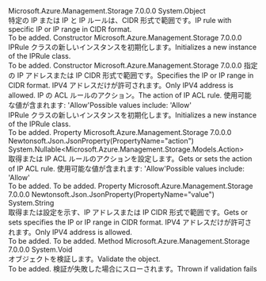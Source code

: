<Type Name="IPRule" FullName="Microsoft.Azure.Management.Storage.Models.IPRule">
  <TypeSignature Language="C#" Value="public class IPRule" />
  <TypeSignature Language="ILAsm" Value=".class public auto ansi beforefieldinit IPRule extends System.Object" />
  <TypeSignature Language="DocId" Value="T:Microsoft.Azure.Management.Storage.Models.IPRule" />
  <TypeSignature Language="VB.NET" Value="Public Class IPRule" />
  <TypeSignature Language="F#" Value="type IPRule = class" />
  <AssemblyInfo>
    <AssemblyName>Microsoft.Azure.Management.Storage</AssemblyName>
    <AssemblyVersion>7.0.0.0</AssemblyVersion>
  </AssemblyInfo>
  <Base>
    <BaseTypeName>System.Object</BaseTypeName>
  </Base>
  <Interfaces />
  <Docs>
    <summary>
            <span data-ttu-id="21ca0-101">特定の IP または IP と IP ルールは、CIDR 形式で範囲です。</span><span class="sxs-lookup"><span data-stu-id="21ca0-101">IP rule with specific IP or IP range in CIDR format.</span></span>
            </summary>
    <remarks>To be added.</remarks>
  </Docs>
  <Members>
    <Member MemberName=".ctor">
      <MemberSignature Language="C#" Value="public IPRule ();" />
      <MemberSignature Language="ILAsm" Value=".method public hidebysig specialname rtspecialname instance void .ctor() cil managed" />
      <MemberSignature Language="DocId" Value="M:Microsoft.Azure.Management.Storage.Models.IPRule.#ctor" />
      <MemberSignature Language="VB.NET" Value="Public Sub New ()" />
      <MemberType>Constructor</MemberType>
      <AssemblyInfo>
        <AssemblyName>Microsoft.Azure.Management.Storage</AssemblyName>
        <AssemblyVersion>7.0.0.0</AssemblyVersion>
      </AssemblyInfo>
      <Parameters />
      <Docs>
        <summary>
            <span data-ttu-id="21ca0-102">IPRule クラスの新しいインスタンスを初期化します。</span><span class="sxs-lookup"><span data-stu-id="21ca0-102">Initializes a new instance of the IPRule class.</span></span>
            </summary>
        <remarks>To be added.</remarks>
      </Docs>
    </Member>
    <Member MemberName=".ctor">
      <MemberSignature Language="C#" Value="public IPRule (string iPAddressOrRange, Nullable&lt;Microsoft.Azure.Management.Storage.Models.Action&gt; action = null);" />
      <MemberSignature Language="ILAsm" Value=".method public hidebysig specialname rtspecialname instance void .ctor(string iPAddressOrRange, valuetype System.Nullable`1&lt;valuetype Microsoft.Azure.Management.Storage.Models.Action&gt; action) cil managed" />
      <MemberSignature Language="DocId" Value="M:Microsoft.Azure.Management.Storage.Models.IPRule.#ctor(System.String,System.Nullable{Microsoft.Azure.Management.Storage.Models.Action})" />
      <MemberSignature Language="VB.NET" Value="Public Sub New (iPAddressOrRange As String, Optional action As Nullable(Of Action) = null)" />
      <MemberSignature Language="F#" Value="new Microsoft.Azure.Management.Storage.Models.IPRule : string * Nullable&lt;Microsoft.Azure.Management.Storage.Models.Action&gt; -&gt; Microsoft.Azure.Management.Storage.Models.IPRule" Usage="new Microsoft.Azure.Management.Storage.Models.IPRule (iPAddressOrRange, action)" />
      <MemberType>Constructor</MemberType>
      <AssemblyInfo>
        <AssemblyName>Microsoft.Azure.Management.Storage</AssemblyName>
        <AssemblyVersion>7.0.0.0</AssemblyVersion>
      </AssemblyInfo>
      <Parameters>
        <Parameter Name="iPAddressOrRange" Type="System.String" />
        <Parameter Name="action" Type="System.Nullable&lt;Microsoft.Azure.Management.Storage.Models.Action&gt;" />
      </Parameters>
      <Docs>
        <param name="iPAddressOrRange"><span data-ttu-id="21ca0-103">指定の IP アドレスまたは IP CIDR 形式で範囲です。</span><span class="sxs-lookup"><span data-stu-id="21ca0-103">Specifies the IP or IP range in CIDR format.</span></span> <span data-ttu-id="21ca0-104">IPV4 アドレスだけが許可されます。</span><span class="sxs-lookup"><span data-stu-id="21ca0-104">Only IPV4 address is allowed.</span></span></param>
        <param name="action"><span data-ttu-id="21ca0-105">IP の ACL ルールのアクション。</span><span class="sxs-lookup"><span data-stu-id="21ca0-105">The action of IP ACL rule.</span></span> <span data-ttu-id="21ca0-106">使用可能な値が含まれます: 'Allow'</span><span class="sxs-lookup"><span data-stu-id="21ca0-106">Possible values include: 'Allow'</span></span></param>
        <summary>
            <span data-ttu-id="21ca0-107">IPRule クラスの新しいインスタンスを初期化します。</span><span class="sxs-lookup"><span data-stu-id="21ca0-107">Initializes a new instance of the IPRule class.</span></span>
            </summary>
        <remarks>To be added.</remarks>
      </Docs>
    </Member>
    <Member MemberName="Action">
      <MemberSignature Language="C#" Value="public Nullable&lt;Microsoft.Azure.Management.Storage.Models.Action&gt; Action { get; set; }" />
      <MemberSignature Language="ILAsm" Value=".property instance valuetype System.Nullable`1&lt;valuetype Microsoft.Azure.Management.Storage.Models.Action&gt; Action" />
      <MemberSignature Language="DocId" Value="P:Microsoft.Azure.Management.Storage.Models.IPRule.Action" />
      <MemberSignature Language="VB.NET" Value="Public Property Action As Nullable(Of Action)" />
      <MemberSignature Language="F#" Value="member this.Action : Nullable&lt;Microsoft.Azure.Management.Storage.Models.Action&gt; with get, set" Usage="Microsoft.Azure.Management.Storage.Models.IPRule.Action" />
      <MemberType>Property</MemberType>
      <AssemblyInfo>
        <AssemblyName>Microsoft.Azure.Management.Storage</AssemblyName>
        <AssemblyVersion>7.0.0.0</AssemblyVersion>
      </AssemblyInfo>
      <Attributes>
        <Attribute>
          <AttributeName>Newtonsoft.Json.JsonProperty(PropertyName="action")</AttributeName>
        </Attribute>
      </Attributes>
      <ReturnValue>
        <ReturnType>System.Nullable&lt;Microsoft.Azure.Management.Storage.Models.Action&gt;</ReturnType>
      </ReturnValue>
      <Docs>
        <summary>
            <span data-ttu-id="21ca0-108">取得または IP ACL ルールのアクションを設定します。</span><span class="sxs-lookup"><span data-stu-id="21ca0-108">Gets or sets the action of IP ACL rule.</span></span> <span data-ttu-id="21ca0-109">使用可能な値が含まれます: 'Allow'</span><span class="sxs-lookup"><span data-stu-id="21ca0-109">Possible values include: 'Allow'</span></span>
            </summary>
        <value>To be added.</value>
        <remarks>To be added.</remarks>
      </Docs>
    </Member>
    <Member MemberName="IPAddressOrRange">
      <MemberSignature Language="C#" Value="public string IPAddressOrRange { get; set; }" />
      <MemberSignature Language="ILAsm" Value=".property instance string IPAddressOrRange" />
      <MemberSignature Language="DocId" Value="P:Microsoft.Azure.Management.Storage.Models.IPRule.IPAddressOrRange" />
      <MemberSignature Language="VB.NET" Value="Public Property IPAddressOrRange As String" />
      <MemberSignature Language="F#" Value="member this.IPAddressOrRange : string with get, set" Usage="Microsoft.Azure.Management.Storage.Models.IPRule.IPAddressOrRange" />
      <MemberType>Property</MemberType>
      <AssemblyInfo>
        <AssemblyName>Microsoft.Azure.Management.Storage</AssemblyName>
        <AssemblyVersion>7.0.0.0</AssemblyVersion>
      </AssemblyInfo>
      <Attributes>
        <Attribute>
          <AttributeName>Newtonsoft.Json.JsonProperty(PropertyName="value")</AttributeName>
        </Attribute>
      </Attributes>
      <ReturnValue>
        <ReturnType>System.String</ReturnType>
      </ReturnValue>
      <Docs>
        <summary>
            <span data-ttu-id="21ca0-110">取得または設定を示す、IP アドレスまたは IP CIDR 形式で範囲です。</span><span class="sxs-lookup"><span data-stu-id="21ca0-110">Gets or sets specifies the IP or IP range in CIDR format.</span></span> <span data-ttu-id="21ca0-111">IPV4 アドレスだけが許可されます。</span><span class="sxs-lookup"><span data-stu-id="21ca0-111">Only IPV4 address is allowed.</span></span>
            </summary>
        <value>To be added.</value>
        <remarks>To be added.</remarks>
      </Docs>
    </Member>
    <Member MemberName="Validate">
      <MemberSignature Language="C#" Value="public virtual void Validate ();" />
      <MemberSignature Language="ILAsm" Value=".method public hidebysig newslot virtual instance void Validate() cil managed" />
      <MemberSignature Language="DocId" Value="M:Microsoft.Azure.Management.Storage.Models.IPRule.Validate" />
      <MemberSignature Language="VB.NET" Value="Public Overridable Sub Validate ()" />
      <MemberSignature Language="F#" Value="abstract member Validate : unit -&gt; unit&#xA;override this.Validate : unit -&gt; unit" Usage="iPRule.Validate " />
      <MemberType>Method</MemberType>
      <AssemblyInfo>
        <AssemblyName>Microsoft.Azure.Management.Storage</AssemblyName>
        <AssemblyVersion>7.0.0.0</AssemblyVersion>
      </AssemblyInfo>
      <ReturnValue>
        <ReturnType>System.Void</ReturnType>
      </ReturnValue>
      <Parameters />
      <Docs>
        <summary>
            <span data-ttu-id="21ca0-112">オブジェクトを検証します。</span><span class="sxs-lookup"><span data-stu-id="21ca0-112">Validate the object.</span></span>
            </summary>
        <remarks>To be added.</remarks>
        <exception cref="T:Microsoft.Rest.ValidationException">
            <span data-ttu-id="21ca0-113">検証が失敗した場合にスローされます。</span><span class="sxs-lookup"><span data-stu-id="21ca0-113">Thrown if validation fails</span></span>
            </exception>
      </Docs>
    </Member>
  </Members>
</Type>